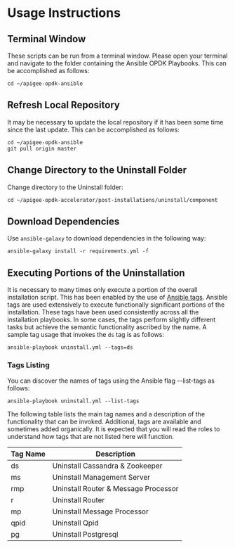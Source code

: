 # Usage Instructions

## Terminal Window
These scripts can be run from a terminal window. Please open your terminal and navigate to the folder
containing the Ansible OPDK Playbooks. This can be accomplished as follows: 

    cd ~/apigee-opdk-ansible

## Refresh Local Repository
It may be necessary to update the local repository if it has been some time since the last update.
This can be accomplished as follows: 

    cd ~/apigee-opdk-ansible
    git pull origin master

## Change Directory to the Uninstall Folder
Change directory to the Uninstall folder:

    cd ~/apigee-opdk-accelerator/post-installations/uninstall/component

## Download Dependencies
Use `ansible-galaxy` to download dependencies in the following way: 

    ansible-galaxy install -r requirements.yml -f

## Executing Portions of the Uninstallation
It is necessary to many times only execute a portion of the overall installation script. This has been enabled by the 
use of [Ansible tags](http://docs.ansible.com/ansible/latest/cli/ansible-playbook.html#cmdoption-ansible-playbook-tags). 
Ansible tags are used extensively to execute functionally significant portions of the installation. These tags have been 
used consistently across all the installation playbooks. In some cases, the tags perform slightly different tasks but 
achieve the semantic functionality ascribed by the name. A sample tag usage that invokes the `ds` tag is as follows: 

    ansible-playbook uninstall.yml --tags=ds
    
### Tags Listing
You can discover the names of tags using the Ansible flag --list-tags as follows: 

    ansible-playbook uninstall.yml --list-tags
    
The following table lists the main tag names and a description of the functionality that can be invoked. Additional, tags
are available and sometimes added organically. It is expected that you will read the roles to understand how tags that are
not listed here will function. 

| Tag Name | Description |
| --- | --- |
| ds | Uninstall Cassandra & Zookeeper | 
| ms | Uninstall Management Server | 
| rmp | Uninstall Router & Message Processor | 
| r | Uninstall Router | 
| mp | Uninstall Message Processor | 
| qpid | Uninstall Qpid | 
| pg | Uninstall Postgresql |